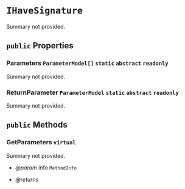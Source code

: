 # <code><span title="undefined">IHaveSignature</span></code>

Summary not provided.

## `public` Properties

### Parameters <code><span title="undefined">ParameterModel[]</span></code> `static` `abstract` `readonly`

Summary not provided.

### ReturnParameter <code><span title="undefined">ParameterModel</span></code> `static` `abstract` `readonly`

Summary not provided.



## `public` Methods

### GetParameters `virtual`

Summary not provided.

- *@param* info <code><span title="undefined">MethodInfo</span></code>

- *@returns* 